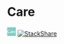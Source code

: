 # Care

[![](./resources/care01-thb.jpg)](https://www.linkedin.com/company/getcare-io/mycompany/) [![StackShare](http://img.shields.io/badge/tech-stack-0690fa.svg?style=flat)](https://stackshare.io/carehealth/care)


